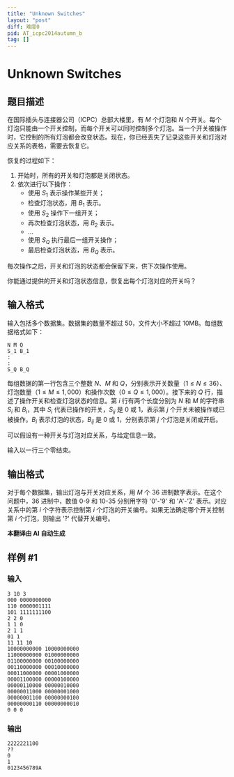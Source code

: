 ```yaml
---
title: "Unknown Switches"
layout: "post"
diff: 难度0
pid: AT_icpc2014autumn_b
tag: []
---
```


# Unknown Switches

## 题目描述

在国际插头与连接器公司（ICPC）总部大楼里，有 $M$ 个灯泡和 $N$ 个开关。每个灯泡只能由一个开关控制，而每个开关可以同时控制多个灯泡。当一个开关被操作时，它控制的所有灯泡都会改变状态。现在，你已经丢失了记录这些开关和灯泡对应关系的表格，需要去恢复它。

恢复的过程如下：

1. 开始时，所有的开关和灯泡都是关闭状态。
2. 依次进行以下操作：
   - 使用 $S_1$ 表示操作某些开关；
   - 检查灯泡状态，用 $B_1$ 表示。
   - 使用 $S_2$ 操作下一组开关；
   - 再次检查灯泡状态，用 $B_2$ 表示。
   - ...
   - 使用 $S_Q$ 执行最后一组开关操作；
   - 最后检查灯泡状态，用 $B_Q$ 表示。

每次操作之后，开关和灯泡的状态都会保留下来，供下次操作使用。

你能通过提供的开关和灯泡状态信息，恢复出每个灯泡对应的开关吗？

## 输入格式

输入包括多个数据集。数据集的数量不超过 $50$，文件大小不超过 $10\mathrm{MB}$。每组数据格式如下：

```
N M Q
S_1 B_1
:
:
S_Q B_Q
```

每组数据的第一行包含三个整数 $N$、$M$ 和 $Q$，分别表示开关数量（$1 \le N \le 36$）、灯泡数量（$1 \le M \le 1{,}000$）和操作次数（$0 \le Q \le 1{,}000$）。接下来的 $Q$ 行，描述了操作开关和检查灯泡状态的信息。第 $i$ 行有两个长度分别为 $N$ 和 $M$ 的字符串 $S_i$ 和 $B_i$，其中 $S_i$ 代表已操作的开关，$S_{ij}$ 是 $0$ 或 $1$，表示第 $j$ 个开关未被操作或已被操作。$B_i$ 表示灯泡的状态，$B_{ij}$ 是 $0$ 或 $1$，分别表示第 $j$ 个灯泡是关闭或开启。

可以假设有一种开关与灯泡对应关系，与给定信息一致。

输入以一行三个零结束。

## 输出格式

对于每个数据集，输出灯泡与开关对应关系，用 $M$ 个 $36$ 进制数字表示。在这个问题中，$36$ 进制中，数值 $0$-$9$ 和 $10$-$35$ 分别用字符 '0'-'9' 和 'A'-'Z' 表示。对应关系中的第 $i$ 个字符表示控制第 $i$ 个灯泡的开关编号。如果无法确定哪个开关控制第 $i$ 个灯泡，则输出 '?' 代替开关编号。

 **本翻译由 AI 自动生成**

## 样例 #1

### 输入

```
3 10 3
000 0000000000
110 0000001111
101 1111111100
2 2 0
1 1 0
2 1 1
01 1
11 11 10
10000000000 10000000000
11000000000 01000000000
01100000000 00100000000
00110000000 00010000000
00011000000 00001000000
00001100000 00000100000
00000110000 00000010000
00000011000 00000001000
00000001100 00000000100
00000000110 00000000010
0 0 0
```

### 输出

```
2222221100
??
0
1
0123456789A
```

